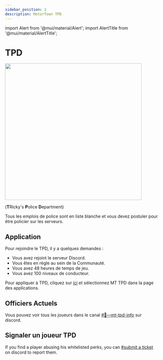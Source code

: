 ```yaml
---
sidebar_position: 2
description: MotorTown TPD
---
```


import Alert from '@mui/material/Alert';
import AlertTitle from '@mui/material/AlertTitle';

# TPD

<div class="flex-vcenter mb-1">
<img src="https://cdn.cloudflare.steamstatic.com/steam/apps/1369670/header.jpg" width="450px"/>
</div>

(<b>T</b>Ricky's <b>P</b>olice <b>D</b>epartment)

Tous les emplois de police sont en liste blanche et vous devez postuler pour être policier sur les serveurs.

## Application

Pour rejoindre le TPD, il y a quelques demandes :

- Vous avez rejoint le serveur Discord.
- Vous êtes en règle au sein de la Communauté.
- Vous avez 48 heures de temps de jeu.
- Vous avez 100 niveaux de conducteur.

Pour appliquer à TPD, cliquez sur <a href="https://trickys.gg/applications/new">ici</a> et sélectionnez MT TPD dans la page des applications.<br/>

## Officiers Actuels

Vous pouvez voir tous les joueurs dans le canal <a href="discord://discord.com/channels/710922135580835950/1112747506292510720" class="discord-text">#🚨—mt-tpd-info</a> sur discord.

## Signaler un joueur TPD

<Alert variant="outlined" severity="info"> If you find a player abusing his whitelisted perks, you can <a href="discord://discord.com/channels/710922135580835950/846373509470748722" class="discord-text">#submit a ticket</a> on discord to report them.</Alert><br/>
